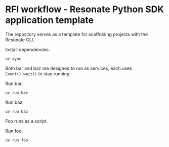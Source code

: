 # RFI workflow - Resonate Python SDK application template

The repository serves as a template for scaffolding projects with the Resonate CLI.

Install dependencies:

```
uv sync
```

Both bar and baz are designed to run as services, each uses `Event().wait()` to stay running.

Run bar:

```
uv run bar
```

Run baz:

```
uv run baz
```

Foo runs as a script.

Run foo:

```
uv run foo
```
